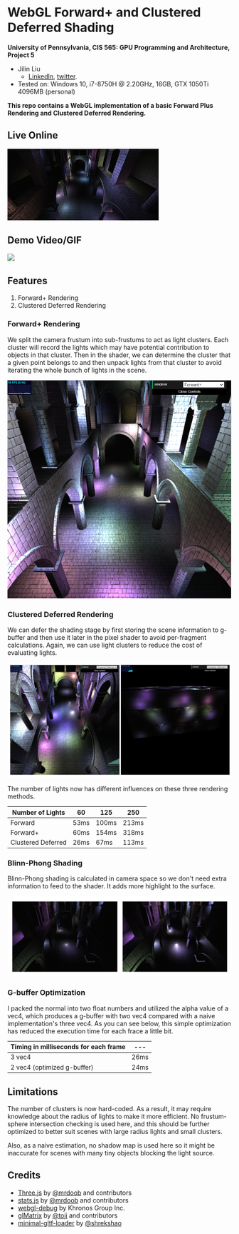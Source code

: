 WebGL Forward+ and Clustered Deferred Shading
======================

**University of Pennsylvania, CIS 565: GPU Programming and Architecture, Project 5**

* Jilin Liu
  * [LinkedIn](https://www.linkedin.com/in/jilin-liu-61b273192/), [twitter](https://twitter.com/Jilin18043110).
* Tested on: Windows 10, i7-8750H @ 2.20GHz, 16GB, GTX 1050Ti 4096MB (personal)

**This repo contains a WebGL implementation of a basic Forward Plus Rendering and Clustered Deferred Rendering.**

## Live Online

[![](img/thumb.png)](http://TODO.github.io/Project5-WebGL-Forward-Plus-and-Clustered-Deferred)

## Demo Video/GIF

![](./img/demo.gif)

## Features
1. Forward+ Rendering
2. Clustered Deferred Rendering

### Forward+ Rendering
We split the camera frustum into sub-frustums to act as light clusters. Each cluster will record the lights which may have potential contribution to objects in that cluster. Then in the shader, we can determine the cluster that a given point belongs to and then unpack lights from that cluster to avoid iterating the whole bunch of lights in the scene.

![](./img/forward+.png)

### Clustered Deferred Rendering
We can defer the shading stage by first storing the scene information to g-buffer and then use it later in the pixel shader to avoid per-fragment calculations. Again, we can use light clusters to reduce the cost of evaluating lights.

![](./img/screenshot.png)

The number of lights now has different influences on these three rendering methods.

| Number of Lights | 60 | 125 | 250 |
|---|---|---|---|
| Forward | 53ms | 100ms | 213ms |
| Forward+ | 60ms | 154ms | 318ms |
| Clustered Deferred | 26ms | 67ms | 113ms |

### Blinn-Phong Shading
Blinn-Phong shading is calculated in camera space so we don't need extra information to feed to the shader. It adds more highlight to the surface.

![](./img/compareBlinn.png)

### G-buffer Optimization
I packed the normal into two float numbers and utilized the alpha value of a vec4, which produces a g-buffer with two vec4 compared with a naive implementation's three vec4. As you can see below, this simple optimization has reduced the execution time for each frace a little bit.

| Timing in milliseconds for each frame | --- |
|---|---|
| 3 vec4 | 26ms |
| 2 vec4 (optimized g-buffer) | 24ms |

## Limitations
The number of clusters is now hard-coded. As a result, it may require knowledge about the radius of lights to make it more efficient. No frustum-sphere intersection checking is used here, and this should be further optimized to better suit scenes with large radius lights and small clusters.

Also, as a naive estimation, no shadow map is used here so it might be inaccurate for scenes with many tiny objects blocking the light source.

## Credits

* [Three.js](https://github.com/mrdoob/three.js) by [@mrdoob](https://github.com/mrdoob) and contributors
* [stats.js](https://github.com/mrdoob/stats.js) by [@mrdoob](https://github.com/mrdoob) and contributors
* [webgl-debug](https://github.com/KhronosGroup/WebGLDeveloperTools) by Khronos Group Inc.
* [glMatrix](https://github.com/toji/gl-matrix) by [@toji](https://github.com/toji) and contributors
* [minimal-gltf-loader](https://github.com/shrekshao/minimal-gltf-loader) by [@shrekshao](https://github.com/shrekshao)
